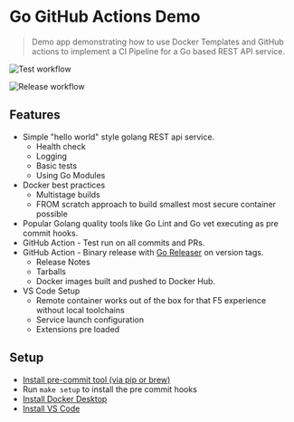 # Go GitHub Actions Demo

> Demo app demonstrating how to use Docker Templates and GitHub actions to implement a CI Pipeline for a Go based REST API service.

![Test workflow](https://github.com/metcalfc/myexample/workflows/Test/badge.svg)

![Release workflow](https://github.com/metcalfc/myexample/workflows/Release/badge.svg)

## Features

* Simple "hello world" style golang REST api service.
  * Health check
  * Logging
  * Basic tests
  * Using Go Modules
* Docker best practices
  * Multistage builds
  * FROM scratch approach to build smallest most secure container possible
* Popular Golang quality tools like Go Lint and Go vet executing as pre commit hooks.
* GitHub Action - Test run on all commits and PRs.
* GitHub Action - Binary release with [Go Releaser](https://goreleaser.com/) on version tags.
  * Release Notes
  * Tarballs
  * Docker images built and pushed to Docker Hub.
* VS Code Setup
  * Remote container works out of the box for that F5 experience without local toolchains
  * Service launch configuration
  * Extensions pre loaded

## Setup

* [Install pre-commit tool (via pip or brew)](https://pre-commit.com)
* Run `make setup` to install the pre commit hooks
* [Install Docker Desktop](https://www.docker.com/products/docker-desktop)
* [Install VS Code](https://code.visualstudio.com/download)
